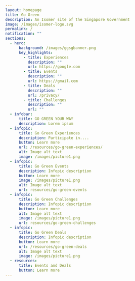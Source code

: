 ```yaml
---
layout: homepage
title: Go Green
description: An Isomer site of the Singapore Government
image: /images/isomer-logo.svg
permalink: /
notification: ""
sections:
  - hero:
      background: /images/ggsgbanner.png
      key_highlights:
        - title: Experiences
          description: ""
          url: https://google.com
        - title: Events
          description: ""
          url: https://gmail.com
        - title: Deals
          description: ""
          url: /privacy/
        - title: Challenges
          description: ""
          url: ""
  - infobar:
      title: GO GREEN YOUR WAY
      description: Lorem ipsum
  - infopic:
      title: Go Green Experiences
      description: Participate in....
      button: Learn more
      url: /resources/go-green-experiences/
      alt: Image alt text
      image: /images/picture1.png
  - infopic:
      title: Go Green Events
      description: Infopic description
      button: Learn more
      image: /images/picture1.png
      alt: Image alt text
      url: resources/go-green-events
  - infopic:
      title: Go Green Challenges
      description: Infopic description
      button: Learn more
      alt: Image alt text
      image: /images/picture1.png
      url: resources/go-green-challenges
  - infopic:
      title: Go Green Deals
      description: Infopic description
      button: Learn more
      url: /resources/go-green-deals
      alt: Image alt text
      image: /images/picture1.png
  - resources:
      title: Events and Deals
      button: Learn more
---
```

